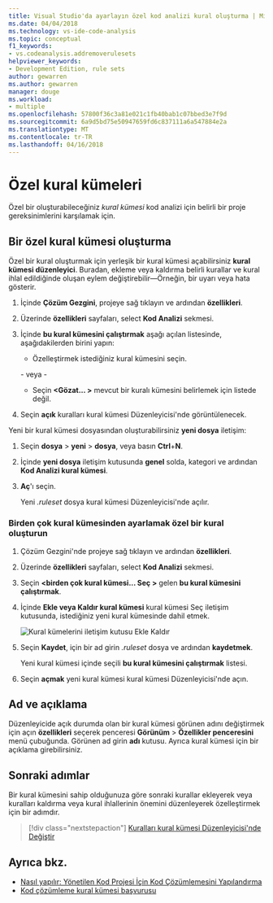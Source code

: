 ```yaml
---
title: Visual Studio'da ayarlayın özel kod analizi kural oluşturma | Microsoft Docs
ms.date: 04/04/2018
ms.technology: vs-ide-code-analysis
ms.topic: conceptual
f1_keywords:
- vs.codeanalysis.addremoverulesets
helpviewer_keywords:
- Development Edition, rule sets
author: gewarren
ms.author: gewarren
manager: douge
ms.workload:
- multiple
ms.openlocfilehash: 57800f36c3a81e021c1fb40bab1c07bbed3e7f9d
ms.sourcegitcommit: 6a9d5bd75e50947659fd6c837111a6a547884e2a
ms.translationtype: MT
ms.contentlocale: tr-TR
ms.lasthandoff: 04/16/2018
---
```

# <a name="custom-rule-sets"></a>Özel kural kümeleri

Özel bir oluşturabileceğiniz *kural kümesi* kod analizi için belirli bir proje gereksinimlerini karşılamak için.

## <a name="create-a-custom-rule-set"></a>Bir özel kural kümesi oluşturma

Özel bir kural oluşturmak için yerleşik bir kural kümesi açabilirsiniz **kural kümesi düzenleyici**. Buradan, ekleme veya kaldırma belirli kurallar ve kural ihlal edildiğinde oluşan eylem değiştirebilir&mdash;Örneğin, bir uyarı veya hata gösterir.

1. İçinde **Çözüm Gezgini**, projeye sağ tıklayın ve ardından **özellikleri**.

2. Üzerinde **özellikleri** sayfaları, select **Kod Analizi** sekmesi.

3. İçinde **bu kural kümesini çalıştırmak** aşağı açılan listesinde, aşağıdakilerden birini yapın:

    - Özelleştirmek istediğiniz kural kümesini seçin.

     \- veya -

    - Seçin  **\<Gözat... >** mevcut bir kuralı kümesini belirlemek için listede değil.

4. Seçin **açık** kuralları kural kümesi Düzenleyicisi'nde görüntülenecek.

Yeni bir kural kümesi dosyasından oluşturabilirsiniz **yeni dosya** iletişim:

1. Seçin **dosya** > **yeni** > **dosya**, veya basın **Ctrl**+**N**.

2. İçinde **yeni dosya** iletişim kutusunda **genel** solda, kategori ve ardından **Kod Analizi kural kümesi**.

3. **Aç**'ı seçin.

   Yeni *.ruleset* dosya kural kümesi Düzenleyicisi'nde açılır.

### <a name="create-a-custom-rule-set-from-multiple-rule-sets"></a>Birden çok kural kümesinden ayarlamak özel bir kural oluşturun

1. Çözüm Gezgini'nde projeye sağ tıklayın ve ardından **özellikleri**.

2. Üzerinde **özellikleri** sayfaları, select **Kod Analizi** sekmesi.

3. Seçin  **\<birden çok kural kümesi... Seç >** gelen **bu kural kümesini çalıştırmak**.

4. İçinde **Ekle veya Kaldır kural kümesi** kural kümesi Seç iletişim kutusunda, istediğiniz yeni kural kümesinde dahil etmek.

   ![Kural kümelerini iletişim kutusu Ekle Kaldır](media/add-remove-rule-sets.png)

5. Seçin **Kaydet**, için bir ad girin *.ruleset* dosya ve ardından **kaydetmek**.

   Yeni kural kümesi içinde seçili **bu kural kümesini çalıştırmak** listesi.

6. Seçin **açmak** yeni kural kümesi kural kümesi Düzenleyicisi'nde açın.

## <a name="name-and-description"></a>Ad ve açıklama

Düzenleyicide açık durumda olan bir kural kümesi görünen adını değiştirmek için açın **özellikleri** seçerek penceresi **Görünüm** > **Özellikler penceresini** menü çubuğunda. Görünen ad girin **adı** kutusu. Ayrıca kural kümesi için bir açıklama girebilirsiniz.

## <a name="next-steps"></a>Sonraki adımlar

Bir kural kümesini sahip olduğunuza göre sonraki kurallar ekleyerek veya kuralları kaldırma veya kural ihlallerinin önemini düzenleyerek özelleştirmek için bir adımdır.

> [!div class="nextstepaction"]
> [Kuralları kural kümesi Düzenleyicisi'nde Değiştir](../code-quality/working-in-the-code-analysis-rule-set-editor.md)

## <a name="see-also"></a>Ayrıca bkz.

- [Nasıl yapılır: Yönetilen Kod Projesi İçin Kod Çözümlemesini Yapılandırma](../code-quality/how-to-configure-code-analysis-for-a-managed-code-project.md)
- [Kod çözümleme kural kümesi başvurusu](../code-quality/rule-set-reference.md)